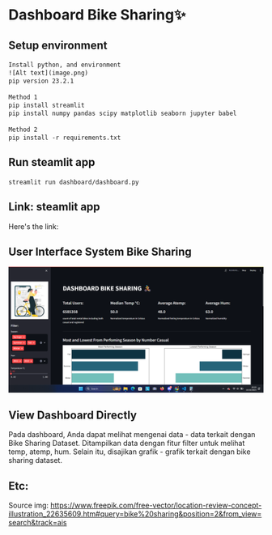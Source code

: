 # Dashboard Bike Sharing✨

## Setup environment
```
Install python, and environment
![Alt text](image.png)
pip version 23.2.1

Method 1
pip install streamlit
pip install numpy pandas scipy matplotlib seaborn jupyter babel

Method 2 
pip install -r requirements.txt
```

## Run steamlit app
```
streamlit run dashboard/dashboard.py
```

## Link: steamlit app

Here's the link: 


## User Interface System Bike Sharing
![Alt text](image-1.png)

## View Dashboard Directly
Pada dashboard, Anda dapat melihat mengenai data - data terkait dengan Bike Sharing Dataset. Ditampilkan data dengan fitur filter untuk melihat temp, atemp, hum. Selain itu, disajikan grafik - grafik terkait dengan bike sharing dataset. 






## Etc:
Source img: https://www.freepik.com/free-vector/location-review-concept-illustration_22635609.htm#query=bike%20sharing&position=2&from_view=search&track=ais
